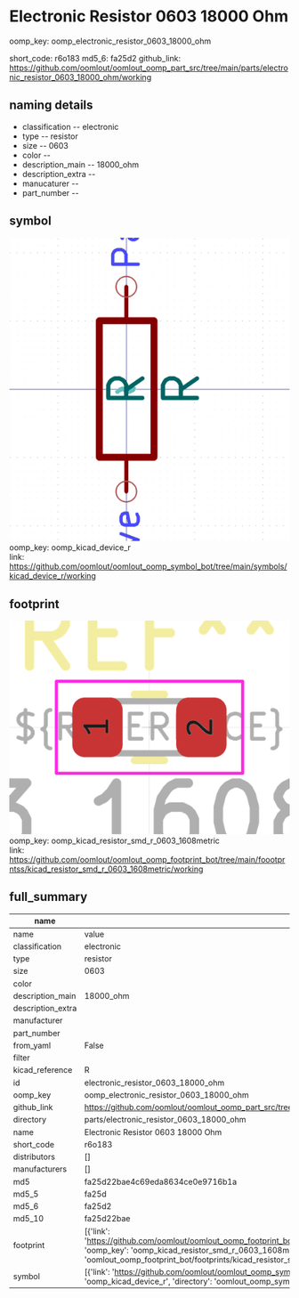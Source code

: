 # Electronic Resistor 0603 18000 Ohm
oomp_key: oomp_electronic_resistor_0603_18000_ohm 


short_code: r6o183
md5_6: fa25d2
github_link: https://github.com/oomlout/oomlout_oomp_part_src/tree/main/parts/electronic_resistor_0603_18000_ohm/working
## naming details
* classification -- electronic
* type -- resistor
* size -- 0603
* color -- 
* description_main -- 18000_ohm
* description_extra -- 
* manucaturer -- 
* part_number -- 



## symbol

![](symbol/0/working/working_600.png)  
oomp_key: oomp_kicad_device_r  
link: https://github.com/oomlout/oomlout_oomp_symbol_bot/tree/main/symbols/kicad_device_r/working  

## footprint

![](footprint/0/working/working_600.png)  
oomp_key: oomp_kicad_resistor_smd_r_0603_1608metric  
link: https://github.com/oomlout/oomlout_oomp_footprint_bot/tree/main/foootprntss/kicad_resistor_smd_r_0603_1608metric/working  

## full_summary
| name | value | 
| --- | --- | 
| name | value | 
| classification | electronic | 
| type | resistor | 
| size | 0603 | 
| color |  | 
| description_main | 18000_ohm | 
| description_extra |  | 
| manufacturer |  | 
| part_number |  | 
| from_yaml | False | 
| filter |  | 
| kicad_reference | R | 
| id | electronic_resistor_0603_18000_ohm | 
| oomp_key | oomp_electronic_resistor_0603_18000_ohm | 
| github_link | https://github.com/oomlout/oomlout_oomp_part_src/tree/main/parts/electronic_resistor_0603_18000_ohm/working | 
| directory | parts/electronic_resistor_0603_18000_ohm | 
| name | Electronic Resistor 0603 18000 Ohm | 
| short_code | r6o183 | 
| distributors | [] | 
| manufacturers | [] | 
| md5 | fa25d22bae4c69eda8634ce0e9716b1a | 
| md5_5 | fa25d | 
| md5_6 | fa25d2 | 
| md5_10 | fa25d22bae | 
| footprint | [{'link': 'https://github.com/oomlout/oomlout_oomp_footprint_bot/tree/main/foootprntss/kicad_resistor_smd_r_0603_1608metric', 'oomp_key': 'oomp_kicad_resistor_smd_r_0603_1608metric', 'directory': 'oomlout_oomp_footprint_bot/footprints/kicad_resistor_smd_r_0603_1608metric//working/working.kicad_mod'}] | 
| symbol | [{'link': 'https://github.com/oomlout/oomlout_oomp_symbol_bot/tree/main/symbols/kicad_device_r', 'oomp_key': 'oomp_kicad_device_r', 'directory': 'oomlout_oomp_symbol_bot/symbols/kicad_device_r//working/working.kicad_sym'}] | 
